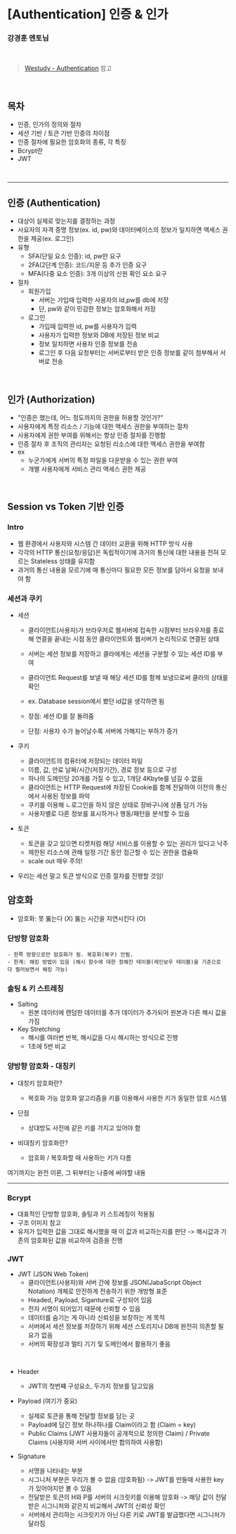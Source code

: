 # [Authentication] 인증 & 인가

### 강경훈 멘토님

<br>

> [Westudy - Authentication](https://study.wecode.co.kr/session/121) 참고

<br>

## 목차

- 인증, 인가의 정의와 절차
- 세션 기반 / 토큰 기반 인증의 차이점
- 인증 절차에 필요한 암호화의 종류, 각 특징
- Bcrypt란
- JWT

<br>

---

## 인증 (Authentication)

- 대상이 실제로 맞는지를 결정하는 과정
- 사요자의 자격 증명 정보(ex. id, pw)와 데이터베이스의 정보가 일치하면 액세스 권한을 제공(ex. 로그인)
- 유형
  - SFA(단일 요소 인증): id, pw만 요구
  - 2FA(2단계 인증): 코드/지문 등 추가 인증 요구
  - MFA(다중 요소 인증): 3개 이상의 신원 확인 요소 요구
- 절차
  - 회원가입
    - 서버는 가입때 입력한 사용자의 Id,pw를 db에 저장
    - 단, pw와 같이 민감한 정보는 암호화해서 저장
  - 로그인
    - 가입때 입력한 id, pw를 사용자가 입력
    - 사용자가 입력한 정보와 DB에 저장된 정보 비교
    - 정보 일치하면 사용자 인증 정보를 전송
    - 로그인 후 다음 요청부터는 서버로부터 받은 인증 정보를 같이 첨부해서 서버로 전송

<br>

## 인가 (Authorization)

- "인증은 했는데, 어느 정도까지의 권한을 허용할 것인가?"
- 사용자에게 특정 리소스 / 기능에 대한 액세스 권한을 부여하는 절차
- 사용자에게 권한 부여를 위해서는 항상 인증 절차를 진행함
- 인증 절차 후 조직의 관리자는 요청된 리소스에 대한 액세스 권한을 부여함
- ex
  - 누군가에게 서버의 특정 파일을 다운받을 수 있는 권한 부여
  - 개별 사용자에게 서비스 관리 액세스 권한 제공

<br>

## Session vs Token 기반 인증

### Intro

- 웹 환경에서 사용자와 시스템 간 데이터 교환을 위해 HTTP 방식 사용
- 각각의 HTTP 통신(요청/응답)은 독립적이기에 과거의 통신에 대한 내용을 전혀 모르는 Stateless 상태를 유지함
- 과거의 통신 내용을 모르기에 매 통신마다 필요한 모든 정보를 담아서 요청을 보내야 함

### 세션과 쿠키

- 세션

  - 클라이언트(사용자)가 브라우저로 웹서버에 접속한 시점부터 브라우저를 종료해 연결을 끝내는 시점 동안 클라이언트와 웹서버가 논리적으로 연결된 상태
  - 서버는 세션 정보를 저장하고 클라에게는 세션을 구분할 수 있는 세션 ID를 부여
  - 클라이언트 Request를 보낼 때 해당 세션 ID를 함께 보냄으로써 클라의 상태를 확인
  - ex. Database session에서 봤던 id값을 생각하면 됨

  - 장점: 세션 ID를 잘 돌려줌
  - 단점: 사용자 수가 늘어날수록 서버에 가해지는 부하가 증가

- 쿠키

  - 클라이언트의 컴퓨터에 저장되는 데이터 파일
  - 이름, 값, 만료 날짜/시간(저장기간), 경로 정보 등으로 구성
  - 하나의 도메인당 20개를 가질 수 있고, 1개당 4Kbyte를 넘길 수 없음
  - 클라이언트는 HTTP Request에 저장된 Cookie를 함께 전달하여 이전의 통신에서 사용된 정보를 파악
  - 쿠키를 이용해 ㄴ로그인을 하지 않은 상태로 장바구니에 상품 담기 가능
  - 사용자별로 다른 정보를 표시하거나 행동/패턴을 분석할 수 있음

- 토큰
  - 토큰을 갖고 있으면 티켓처럼 해당 서비스를 이용할 수 있는 권리가 있다고 낙주
  - 제한된 리소스에 관해 일정 기간 동안 접근할 수 있는 권한을 캡슐화
  - scale out 매우 주의!
- 우리는 세션 말고 토큰 방식으로 인증 절차를 진행할 것임!

## 암호화

- 암호화: 못 뚫는다 (X) 뚫는 시간을 지연시킨다 (O)

### 단방향 암호화

    - 한쪽 방향으로만 암호화가 됨. 복호화(복구) 안됨.
    - 한계: 해킹 방법이 있음 (해시 함수에 대한 정해진 테이블(레인보우 테이블)을 기준으로 다 찔러보면서 해킹 가능)

### 솔팅 & 키 스트레칭

- Salting
  - 원본 데이터에 랜덤한 데이터를 추가
    데이터가 추가되어 원본과 다른 해시 값을 가짐
- Key Stretching
  - 해시를 여러번 반복, 해시값을 다시 해시하는 방식으로 진행
  - 1초에 5번 비교

### 양방향 암호화 - 대칭키

- 대칭키 암호화란?
  - 복호화 가능
    암호화 알고리즘을 키를 이용해서 사용한 키가 동일한 암호 시스템
- 단점

  - 상대방도 사전에 같은 키를 가지고 있어야 함

- 비대칭키 암호화란?
  - 암호화 / 복호화할 때 사용하는 키가 다름

여기까지는 완전 이론, 그 뒤부터는 나중에 써야할 내용

---

### Bcrypt

- 대표적인 단방향 암호화, 솔팅과 키 스트레칭이 적용됨
- 구조 이미지 참고
- 유저가 입력한 값을 그대로 해시했을 때 이 값과 비교하는지를 판단
  -> 해시값과 기존의 암호화된 값을 비교하여 검증을 진행

### JWT

- JWT (JSON Web Token)
  - 클라이언트(사용자)와 서버 간에 정보를 JSON(JabaScript Object Notation) 개체로 안전하게 전송하기 위한 개방형 표준
  - Headed, Payload, Siganture로 구성되어 있음
  - 전자 서명이 되어있기 때문에 신뢰할 수 있음
  - 데이터를 숨기는 게 아니라 신뢰성을 보장하는 게 목적
  - 서버에서 세션 정보를 저장하기 위해 세션 스토리지나 DB에 완전히 의존할 필요가 없음
  - 서버의 확장성과 멀티 기기 및 도메인에서 활용하기 좋음

<br>

- Header

  - JWT의 첫번쨰 구성요소, 두가지 정보를 담고있음

- Payload (여기가 중요)
  - 실제로 토큰을 통해 전달할 정보를 담는 곳
  - Payload에 담긴 정보 하나하나를 Claim이라고 함 (Claim = key)
  - Public Claims (JWT 사용자들이 공개적으로 정의한 Claim) / Private Claims (사용자와 서버 사이에서만 합의하여 사용함)
- Signature
  - 서명을 나타내는 부분
  - 시그니처 부분은 우리가 볼 수 없음 (암호화됨) -> JWT를 만들때 사용한 key가 있어야지만 볼 수 있음
  - 전달받은 토큰의 H와 P를 서버의 시크릿키를 이용해 암호화 -> 해당 값이 전달받은 시그니처와 같은지 비교해서 JWT의 신뢰성 확인
  - 서버에서 관리하는 시크릿키가 아닌 다른 키로 JWT를 발급했다면 시그니처가 달라짐
